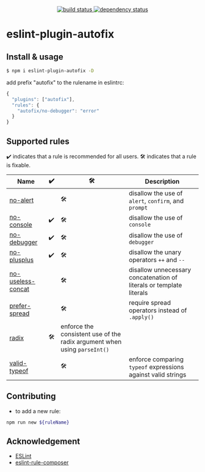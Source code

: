<p align="center">
  <a href="https://ci.appveyor.com/api/projects/status/v562l6v4h098dvtf?svg=true">
    <img src="https://ci.appveyor.com/api/projects/status/v562l6v4h098dvtf?svg=true"
         alt="build status">
  </a>
  <a href="https://david-dm.org/tplss/node">
    <img src="https://david-dm.org/aladdin-add/eslint-plugin-autofix/status.svg"
         alt="dependency status">
  </a>
</p>

# eslint-plugin-autofix

## Install & usage

```bash
$ npm i eslint-plugin-autofix -D
```

add prefix "autofix" to the rulename in eslintrc:
```js
{
  "plugins": ["autofix"],
  "rules": {
    "autofix/no-debugger": "error"
  }
}
```

## Supported rules

✔️ indicates that a rule is recommended for all users.
🛠 indicates that a rule is fixable.

<!-- __BEGIN AUTOGENERATED TABLE__ -->
Name | ✔️ | 🛠 | Description
----- | ----- | ----- | -----
[no-alert](https://eslint.org/docs/rules/no-alert) |  | 🛠 | disallow the use of `alert`, `confirm`, and `prompt`
[no-console](https://eslint.org/docs/rules/no-console) | ✔️ | 🛠 | disallow the use of `console`
[no-debugger](https://eslint.org/docs/rules/no-debugger) | ✔️ | 🛠 | disallow the use of `debugger`
[no-plusplus](https://eslint.org/docs/rules/no-plusplus) | ✔️ | 🛠 | disallow the unary operators `++` and `--`
[no-useless-concat](https://eslint.org/docs/rules/no-useless-concat) |  | 🛠 | disallow unnecessary concatenation of literals or template literals
[prefer-spread](https://eslint.org/docs/rules/prefer-spread) |  | 🛠 | require spread operators instead of `.apply()`
[radix](https://eslint.org/docs/rules/radix) | 🛠 | enforce the consistent use of the radix argument when using `parseInt()`
[valid-typeof](https://eslint.org/docs/rules/valid-typeof) |  | 🛠 | enforce comparing `typeof` expressions against valid strings
<!-- __END AUTOGENERATED TABLE__ -->

## Contributing

+ to add a new rule:
```bash
npm run new ${ruleName}
```

## Acknowledgement
+ [ESLint](https://eslint.org)
+ [eslint-rule-composer](https://github.com/not-an-aardvark/eslint-rule-composer)